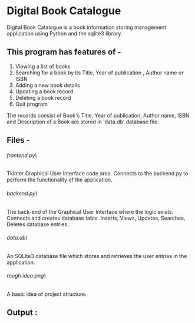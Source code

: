 # Digital Book Catalogue
Digital Book Catalogue is a book information storing management application using Python and the sqlite3 library.

## This program has features of -
1. Viewing a list of books
2. Searching for a book by its Title, Year of publication , Author name or ISBN
3. Adding a new book details
4. Updating a book record
5. Deleting a book record
6. Quit program

The records consist of Book's Title, Year of publication, Author name, ISBN and Description of a Book are stored in 'data.db' database file.

## Files -
###### frontend.py\
Tkinter Graphical User Interface code area. Connects to the backend.py to perform the functionality of the application.

###### backend.py\ 
The back-end of the Graphical User Interface where the logic exists. Connects and creates database table. Inserts, Views, Updates, Searches, Deletes database entries.

###### data.db\ 
An SQLite3 database file which stores and retrieves the user entries in the application.

###### rough idea.png\
A basic idea of project structure.

## Output :

